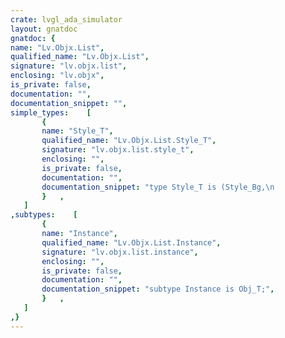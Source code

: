 ```yaml
---
crate: lvgl_ada_simulator
layout: gnatdoc
gnatdoc: {
name: "Lv.Objx.List",
qualified_name: "Lv.Objx.List",
signature: "lv.objx.list",
enclosing: "lv.objx",
is_private: false,
documentation: "",
documentation_snippet: "",
simple_types:    [
       {
       name: "Style_T",
       qualified_name: "Lv.Objx.List.Style_T",
       signature: "lv.objx.list.style_t",
       enclosing: "",
       is_private: false,
       documentation: "",
       documentation_snippet: "type Style_T is (Style_Bg,\n                 Style_Scrl,\n                 Style_Sb,\n                 Style_Btn_Rel,\n                 Style_Btn_Pr,\n                 Style_Btn_Tgl_Rel,\n                 Style_Btn_Tgl_Pr,\n                 Style_Btn_Ina);",
       }   ,
   ]
,subtypes:    [
       {
       name: "Instance",
       qualified_name: "Lv.Objx.List.Instance",
       signature: "lv.objx.list.instance",
       enclosing: "",
       is_private: false,
       documentation: "",
       documentation_snippet: "subtype Instance is Obj_T;",
       }   ,
   ]
,}
---
```

